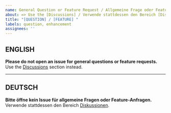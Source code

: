 ```yaml
---
name: General Question or Feature Request / Allgemeine Frage oder Feature Request
about: => Use the [Discussions] / Verwende stattdessen den Bereich [Diskussionen]
title: "[QUESTION] / [FEATURE] "
labels: question, enhancement
assignees: ''
---
```


## ENGLISH

**Please do not open an issue for general questions or feature requests.**  
Use the [Discussions](https://github.com/dewenni/ESP32-Jarolift-Controller/discussions) section instead.  

---

## DEUTSCH

**Bitte öffne kein Issue für allgemeine Fragen oder Feature-Anfragen.**  
Verwende stattdessen den Bereich [Diskussionen](https://github.com/dewenni/ESP32-Jarolift-Controller/discussions).  

